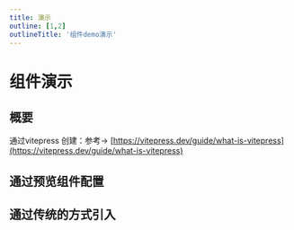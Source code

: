 ```yaml
---
title: 演示
outline: [1,2]
outlineTitle: '组件demo演示'
---
```

# 组件演示

## 概要

通过vitepress 创建：参考-> [https://vitepress.dev/guide/what-is-vitepress](https://vitepress.dev/guide/what-is-vitepress)

## 通过预览组件配置

<preview path="./demo/demo.vue" title="演示" description="巴拉巴拉巴拉" />

## 通过传统的方式引入

<!-- :::preview 演示 || 巴拉巴拉巴拉 -->

<!-- demo-preview=./demo.vue -->